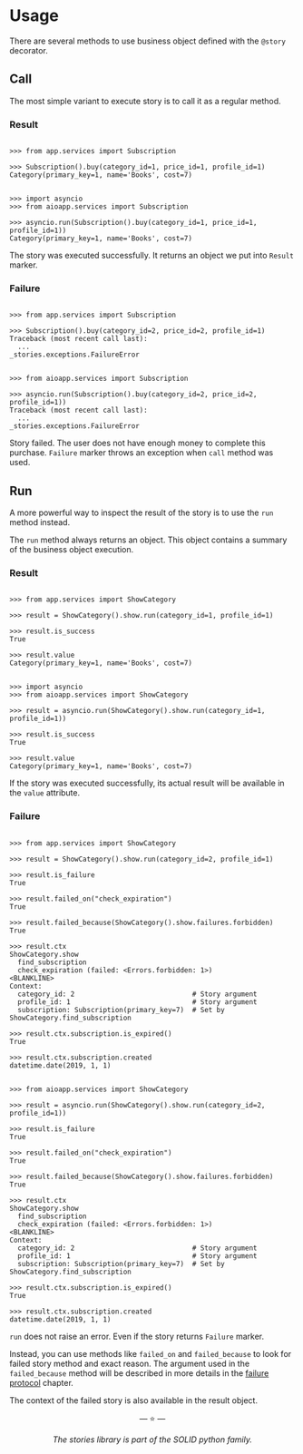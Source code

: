 # Usage

There are several methods to use business object defined with the
`@story` decorator.

## Call

The most simple variant to execute story is to call it as a regular
method.

### Result

```pycon tab="sync"

>>> from app.services import Subscription

>>> Subscription().buy(category_id=1, price_id=1, profile_id=1)
Category(primary_key=1, name='Books', cost=7)

```

```pycon tab="async"

>>> import asyncio
>>> from aioapp.services import Subscription

>>> asyncio.run(Subscription().buy(category_id=1, price_id=1, profile_id=1))
Category(primary_key=1, name='Books', cost=7)

```

The story was executed successfully. It returns an object we put into
`Result` marker.

### Failure

```pycon tab="sync"

>>> from app.services import Subscription

>>> Subscription().buy(category_id=2, price_id=2, profile_id=1)
Traceback (most recent call last):
  ...
_stories.exceptions.FailureError

```

```pycon tab="async"

>>> from aioapp.services import Subscription

>>> asyncio.run(Subscription().buy(category_id=2, price_id=2, profile_id=1))
Traceback (most recent call last):
  ...
_stories.exceptions.FailureError

```

Story failed. The user does not have enough money to complete this
purchase. `Failure` marker throws an exception when `call` method was
used.

## Run

A more powerful way to inspect the result of the story is to use the
`run` method instead.

The `run` method always returns an object. This object contains a
summary of the business object execution.

### Result

```pycon tab="sync"

>>> from app.services import ShowCategory

>>> result = ShowCategory().show.run(category_id=1, profile_id=1)

>>> result.is_success
True

>>> result.value
Category(primary_key=1, name='Books', cost=7)

```

```pycon tab="async"

>>> import asyncio
>>> from aioapp.services import ShowCategory

>>> result = asyncio.run(ShowCategory().show.run(category_id=1, profile_id=1))

>>> result.is_success
True

>>> result.value
Category(primary_key=1, name='Books', cost=7)

```

If the story was executed successfully, its actual result will be
available in the `value` attribute.

### Failure

```pycon tab="sync"

>>> from app.services import ShowCategory

>>> result = ShowCategory().show.run(category_id=2, profile_id=1)

>>> result.is_failure
True

>>> result.failed_on("check_expiration")
True

>>> result.failed_because(ShowCategory().show.failures.forbidden)
True

>>> result.ctx
ShowCategory.show
  find_subscription
  check_expiration (failed: <Errors.forbidden: 1>)
<BLANKLINE>
Context:
  category_id: 2                             # Story argument
  profile_id: 1                              # Story argument
  subscription: Subscription(primary_key=7)  # Set by ShowCategory.find_subscription

>>> result.ctx.subscription.is_expired()
True

>>> result.ctx.subscription.created
datetime.date(2019, 1, 1)

```

```pycon tab="async"

>>> from aioapp.services import ShowCategory

>>> result = asyncio.run(ShowCategory().show.run(category_id=2, profile_id=1))

>>> result.is_failure
True

>>> result.failed_on("check_expiration")
True

>>> result.failed_because(ShowCategory().show.failures.forbidden)
True

>>> result.ctx
ShowCategory.show
  find_subscription
  check_expiration (failed: <Errors.forbidden: 1>)
<BLANKLINE>
Context:
  category_id: 2                             # Story argument
  profile_id: 1                              # Story argument
  subscription: Subscription(primary_key=7)  # Set by ShowCategory.find_subscription

>>> result.ctx.subscription.is_expired()
True

>>> result.ctx.subscription.created
datetime.date(2019, 1, 1)

```

`run` does not raise an error. Even if the story returns `Failure`
marker.

Instead, you can use methods like `failed_on` and `failed_because` to
look for failed story method and exact reason. The argument used in
the `failed_because` method will be described in more details in the
[failure protocol](failure_protocol.md) chapter.

The context of the failed story is also available in the result object.

<p align="center">&mdash; ⭐️ &mdash;</p>
<p align="center"><i>The stories library is part of the SOLID python family.</i></p>
